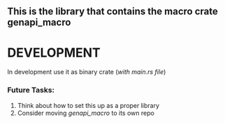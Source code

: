 ## This is the library that contains the macro crate **genapi_macro**

# DEVELOPMENT

In development use it as binary crate (*with main.rs file*)

### Future Tasks:
1. Think about how to set this up as a proper library
2. Consider moving *genapi_macro* to its own repo


